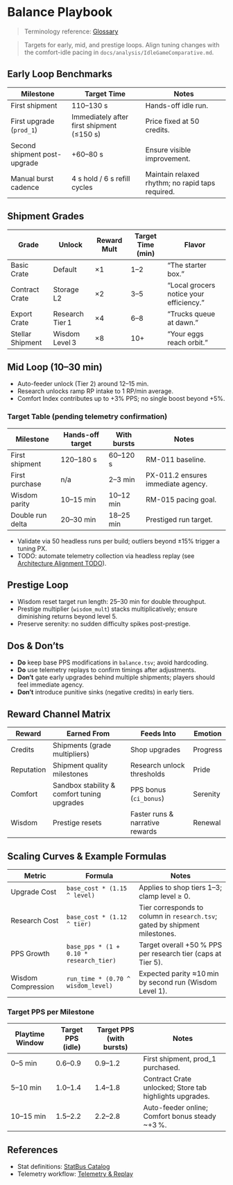 # Balance Playbook

> Terminology reference: [Glossary](../Glossary.md)

> Targets for early, mid, and prestige loops. Align tuning changes with the comfort-idle pacing in `docs/analysis/IdleGameComparative.md`.

## Early Loop Benchmarks
| Milestone | Target Time | Notes |
| --------- | ----------- | ----- |
| First shipment | 110–130 s | Hands-off idle run. |
| First upgrade (`prod_1`) | Immediately after first shipment (≤150 s) | Price fixed at 50 credits. |
| Second shipment post-upgrade | +60–80 s | Ensure visible improvement.
| Manual burst cadence | 4 s hold / 6 s refill cycles | Maintain relaxed rhythm; no rapid taps required.

## Shipment Grades

| Grade | Unlock | Reward Mult | Target Time (min) | Flavor |
| --- | --- | --- | --- | --- |
| Basic Crate | Default | ×1 | 1–2 | “The starter box.” |
| Contract Crate | Storage L2 | ×2 | 3–5 | “Local grocers notice your efficiency.” |
| Export Crate | Research Tier 1 | ×4 | 6–8 | “Trucks queue at dawn.” |
| Stellar Shipment | Wisdom Level 3 | ×8 | 10+ | “Your eggs reach orbit.” |

## Mid Loop (10–30 min)
- Auto-feeder unlock (Tier 2) around 12–15 min.
- Research unlocks ramp RP intake to 1 RP/min average.
- Comfort Index contributes up to +3% PPS; no single boost beyond +5%.

### Target Table (pending telemetry confirmation)
| Milestone | Hands-off target | With bursts | Notes |
| --------- | ---------------- | ----------- | ----- |
| First shipment | 120–180 s | 60–120 s | RM-011 baseline. |
| First purchase | n/a | 2–3 min | PX-011.2 ensures immediate agency. |
| Wisdom parity | 10–15 min | 10–12 min | RM-015 pacing goal. |
| Double run delta | 20–30 min | 18–25 min | Prestiged run target. |

- Validate via 50 headless runs per build; outliers beyond ±15% trigger a tuning PX.
- TODO: automate telemetry collection via headless replay (see [Architecture Alignment TODO](../architecture/Implementation_TODO.md)).

## Prestige Loop
- Wisdom reset target run length: 25–30 min for double throughput.
- Prestige multiplier (`wisdom_mult`) stacks multiplicatively; ensure diminishing returns beyond level 5.
- Preserve serenity: no sudden difficulty spikes post-prestige.

## Dos & Don’ts
- **Do** keep base PPS modifications in `balance.tsv`; avoid hardcoding.
- **Do** use telemetry replays to confirm timings after adjustments.
- **Don’t** gate early upgrades behind multiple shipments; players should feel immediate agency.
- **Don’t** introduce punitive sinks (negative credits) in early tiers.

## Reward Channel Matrix

| Reward | Earned From | Feeds Into | Emotion |
| --- | --- | --- | --- |
| Credits | Shipments (grade multipliers) | Shop upgrades | Progress |
| Reputation | Shipment quality milestones | Research unlock thresholds | Pride |
| Comfort | Sandbox stability & comfort tuning upgrades | PPS bonus (`ci_bonus`) | Serenity |
| Wisdom | Prestige resets | Faster runs & narrative rewards | Renewal |

## Scaling Curves & Example Formulas

| Metric | Formula | Notes |
| ------- | ------- | ----- |
| Upgrade Cost | `base_cost * (1.15 ^ level)` | Applies to shop tiers 1–3; clamp level ≥ 0. |
| Research Cost | `base_cost * (1.12 ^ tier)` | Tier corresponds to column in `research.tsv`; gated by shipment milestones. |
| PPS Growth | `base_pps * (1 + 0.10 * research_tier)` | Target overall +50 % PPS per research tier (caps at Tier 5). |
| Wisdom Compression | `run_time * (0.70 ^ wisdom_level)` | Expected parity ≈10 min by second run (Wisdom Level 1). |

### Target PPS per Milestone

| Playtime Window | Target PPS (idle) | Target PPS (with bursts) | Notes |
| --------------- | ----------------- | ------------------------ | ----- |
| 0–5 min | 0.6–0.9 | 0.9–1.2 | First shipment, prod_1 purchased. |
| 5–10 min | 1.0–1.4 | 1.4–1.8 | Contract Crate unlocked; Store tab highlights upgrades. |
| 10–15 min | 1.5–2.2 | 2.2–2.8 | Auto-feeder online; Comfort bonus steady ~+3 %. |

## References
- Stat definitions: [StatBus Catalog](../architecture/StatBus_Catalog.md)
- Telemetry workflow: [Telemetry & Replay](../quality/Telemetry_Replay.md)
